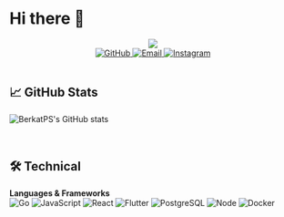
# Hi there  👋

<div align="center">
  <img src="https://readme-typing-svg.demolab.com?font=Poppins&size=28&duration=2800&pause=800&color=38BCAD&center=true&vCenter=true&width=800&lines=Call+me+Berkat;Welcome+to+my+GitHub+Profile!;Building+Scalable+Solutions;Turning+Coffee+%E2%98%95%EF%B8%8F+Into+Code;Open+for+Collaboration+%F0%9F%92%AC&background=FFFFFF00&random=false&height=45&width=800">
</div>

<!-- Social & Stats Section -->
<div align="center">
  
  <a href="https://github.com/BerkatPS">
    <img src="https://img.shields.io/badge/GitHub-100000?style=for-the-badge&logo=github&logoColor=white" alt="GitHub">
  </a>
    
  <a href="mailto:BerkatPS@example.com">
    <img src="https://img.shields.io/badge/Gmail-D14836?style=for-the-badge&logo=gmail&logoColor=white" alt="Email">
  </a>

  <a href="https://instagram.com/berkatps">
    <img src="https://img.shields.io/badge/Instagram-E4405F?style=for-the-badge&logo=instagram&logoColor=white" alt="Instagram">
  </a>
</div>
<br/>

## 📈 GitHub Stats
![BerkatPS's GitHub stats](https://github-readme-stats.vercel.app/api?username=BerkatPS&show_icons=true&theme=radical)



<br/>

<!-- Tech Stack Section -->
## 🛠️ Technical 

**Languages & Frameworks**  
![Go](https://img.shields.io/badge/Go-00ADD8?style=for-the-badge&logo=go&logoColor=white)
![JavaScript](https://img.shields.io/badge/JavaScript-F7DF1E?style=for-the-badge&logo=javascript&logoColor=black)
![React](https://img.shields.io/badge/React-20232A?style=for-the-badge&logo=react&logoColor=61DAFB)
![Flutter](https://img.shields.io/badge/Flutter-02569B?style=for-the-badge&logo=flutter&logoColor=white)
![PostgreSQL](https://img.shields.io/badge/PostgreSQL-316192?style=for-the-badge&logo=postgresql&logoColor=white)
![Node](https://img.shields.io/badge/Node.js-339933?style=for-the-badge&logo=nodedotjs&logoColor=white)
![Docker](https://img.shields.io/badge/Docker-2496ED?style=for-the-badge&logo=docker&logoColor=white)

<br/>
